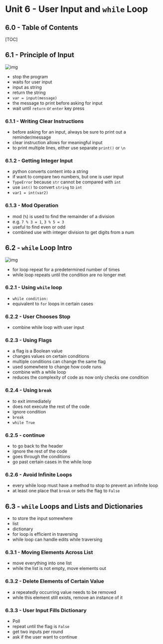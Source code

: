 # Unit 6 - User Input and `while` Loop

## 6.0 - Table of Contents
[TOC]

## 6.1 - Principle of Input
![img](https://lh3.googleusercontent.com/VaUKTKmgrI_fMgR36qDs7N5gH770bDsQtweeCGkm5AM3gs2Y1f4GVQYjs_hJ4K3fFHO4-xVypq_oFYoRu6RKp58xnGwB6kaRgElwoFWlkScUURCmALCFdzURJjC5cqQDzpcDCjo6lua1ffW51GLp)
 - stop the program
 - waits for user input
 - input as string
 - return the string
 - `var = input(message)`
 - the message to print before asking for input
 - wait until `return` or `enter` key press


### 6.1.1 - Writing Clear Instructions
 - before asking for an input, always be sure to print out a reminder/message
 - clear instruction allows for meaningful input
 - to print multiple lines, either use separate `print()` or `\n`

### 6.1.2 - Getting Integer Input
 - python converts content into a string
 - if want to compare two numbers, but one is user input
 - `TypeError` because `str` cannot be compared with `int`
 - use `int()` to convert `string` to `int`
 - `var1 = int(var2)`

### 6.1.3 - Mod Operation
 - mod (`%`) is used to find the remainder of a division
 - e.g. `7 % 3 = 1`, `3 % 5 = 3`
 - useful to find even or odd
 - combined use with integer division to get digits from a num

## 6.2 - `while` Loop Intro

![img](https://lh4.googleusercontent.com/j2eYG_H1-W1_6xXsE__IW6TReJID21cSqB5QpY115ppdm5mve_YvAL0NJExzr0efuAcV33qJdzBoZpwMxYo55s54rwkb9eIwFS4_hX9BeSB1kW1Vgbo_JwNjVGFWd22ZgUKOe2MbEzf6koefUouG)

 - for loop repeat for a predetermined number of times
 - while loop repeats until the condition are no longer met

### 6.2.1 - Using `while` loop
 - `while condition:`
 - equivalent to `for` loops in certain cases

### 6.2.2 - User Chooses Stop
 - combine while loop with user input

### 6.2.3 - Using Flags
 - a flag is a Boolean value
 - changes values on certain conditions
 - multiple conditions can change the same flag
 - used somewhere to change how code runs
 - combine with a while loop
 - reduces the complexity of code as now only checks one condition

### 6.2.4 - Using `break`
 - to exit immediately
 - does not execute the rest of the code
 - ignore condition
 - `break`
 - `while True`

### 6.2.5 - continue
 - to go back to the header
 - ignore the rest of the code
 - goes through the conditions
 - go past certain cases in the while loop

### 6.2.6 - Avoid Infinite Loops

 - every while loop must have a method to stop to prevent an infinite loop
 - at least one place that `break` or sets the flag to `False`

## 6.3 - `while` Loops and Lists and Dictionaries
 - to store the input somewhere
 - list
 - dictionary
 - for loop is efficient in traversing
 - while loop can handle edits while traversing

### 6.3.1 - Moving Elements Across List
 - move everything into one list
 - while the list is not empty, move elements out

### 6.3.2 - Delete Elements of Certain Value
 - a repeatedly occurring value needs to be removed
 - while this element still exists, remove an instance of it

### 6.3.3 - User Input Fills Dictionary
 - Poll
 - repeat until the flag is `False`
 - get two inputs per round
 - ask if the user want to continue


